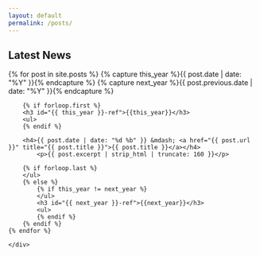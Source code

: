 ```yaml
---
layout: default
permalink: /posts/
---
```

## Latest News
<div class="container">
    <div class="row">
    {% for post in site.posts  %}
        {% capture this_year %}{{ post.date | date: "%Y" }}{% endcapture %}
        {% capture next_year %}{{ post.previous.date | date: "%Y" }}{% endcapture %}

        {% if forloop.first %}
        <h3 id="{{ this_year }}-ref">{{this_year}}</h3>
        <ul>
        {% endif %}

        <h4>{{ post.date | date: "%d %b" }} &mdash; <a href="{{ post.url }}" title="{{ post.title }}">{{ post.title }}</a></h4>
            <p>{{ post.excerpt | strip_html | truncate: 160 }}</p>

        {% if forloop.last %}
        </ul>
        {% else %}
            {% if this_year != next_year %}
            </ul>
            <h3 id="{{ next_year }}-ref">{{next_year}}</h3>
            <ul>
            {% endif %}
        {% endif %}
    {% endfor %}

    </div>
</div>
